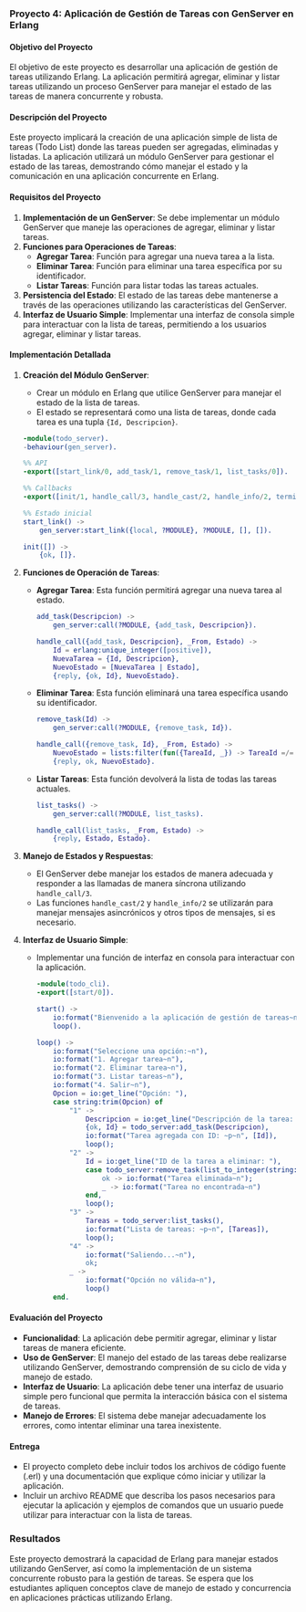 
### Proyecto 4: Aplicación de Gestión de Tareas con GenServer en Erlang

#### Objetivo del Proyecto

El objetivo de este proyecto es desarrollar una aplicación de gestión de tareas utilizando Erlang. La aplicación permitirá agregar, eliminar y listar tareas utilizando un proceso GenServer para manejar el estado de las tareas de manera concurrente y robusta.

#### Descripción del Proyecto

Este proyecto implicará la creación de una aplicación simple de lista de tareas (Todo List) donde las tareas pueden ser agregadas, eliminadas y listadas. La aplicación utilizará un módulo GenServer para gestionar el estado de las tareas, demostrando cómo manejar el estado y la comunicación en una aplicación concurrente en Erlang.

#### Requisitos del Proyecto

1. **Implementación de un GenServer**: Se debe implementar un módulo GenServer que maneje las operaciones de agregar, eliminar y listar tareas.
2. **Funciones para Operaciones de Tareas**:
   - **Agregar Tarea**: Función para agregar una nueva tarea a la lista.
   - **Eliminar Tarea**: Función para eliminar una tarea específica por su identificador.
   - **Listar Tareas**: Función para listar todas las tareas actuales.
3. **Persistencia del Estado**: El estado de las tareas debe mantenerse a través de las operaciones utilizando las características del GenServer.
4. **Interfaz de Usuario Simple**: Implementar una interfaz de consola simple para interactuar con la lista de tareas, permitiendo a los usuarios agregar, eliminar y listar tareas.

#### Implementación Detallada

1. **Creación del Módulo GenServer**:
   - Crear un módulo en Erlang que utilice GenServer para manejar el estado de la lista de tareas.
   - El estado se representará como una lista de tareas, donde cada tarea es una tupla `{Id, Descripcion}`.

   ```erlang
   -module(todo_server).
   -behaviour(gen_server).

   %% API
   -export([start_link/0, add_task/1, remove_task/1, list_tasks/0]).

   %% Callbacks
   -export([init/1, handle_call/3, handle_cast/2, handle_info/2, terminate/2, code_change/3]).

   %% Estado inicial
   start_link() ->
       gen_server:start_link({local, ?MODULE}, ?MODULE, [], []).

   init([]) ->
       {ok, []}.
   ```

2. **Funciones de Operación de Tareas**:
   - **Agregar Tarea**: Esta función permitirá agregar una nueva tarea al estado.
     ```erlang
     add_task(Descripcion) ->
         gen_server:call(?MODULE, {add_task, Descripcion}).

     handle_call({add_task, Descripcion}, _From, Estado) ->
         Id = erlang:unique_integer([positive]),
         NuevaTarea = {Id, Descripcion},
         NuevoEstado = [NuevaTarea | Estado],
         {reply, {ok, Id}, NuevoEstado}.
     ```

   - **Eliminar Tarea**: Esta función eliminará una tarea específica usando su identificador.
     ```erlang
     remove_task(Id) ->
         gen_server:call(?MODULE, {remove_task, Id}).

     handle_call({remove_task, Id}, _From, Estado) ->
         NuevoEstado = lists:filter(fun({TareaId, _}) -> TareaId =/= Id end, Estado),
         {reply, ok, NuevoEstado}.
     ```

   - **Listar Tareas**: Esta función devolverá la lista de todas las tareas actuales.
     ```erlang
     list_tasks() ->
         gen_server:call(?MODULE, list_tasks).

     handle_call(list_tasks, _From, Estado) ->
         {reply, Estado, Estado}.
     ```

3. **Manejo de Estados y Respuestas**:
   - El GenServer debe manejar los estados de manera adecuada y responder a las llamadas de manera síncrona utilizando `handle_call/3`.
   - Las funciones `handle_cast/2` y `handle_info/2` se utilizarán para manejar mensajes asincrónicos y otros tipos de mensajes, si es necesario.

4. **Interfaz de Usuario Simple**:
   - Implementar una función de interfaz en consola para interactuar con la aplicación.
     ```erlang
     -module(todo_cli).
     -export([start/0]).

     start() ->
         io:format("Bienvenido a la aplicación de gestión de tareas~n"),
         loop().

     loop() ->
         io:format("Seleccione una opción:~n"),
         io:format("1. Agregar tarea~n"),
         io:format("2. Eliminar tarea~n"),
         io:format("3. Listar tareas~n"),
         io:format("4. Salir~n"),
         Opcion = io:get_line("Opción: "),
         case string:trim(Opcion) of
             "1" ->
                 Descripcion = io:get_line("Descripción de la tarea: "),
                 {ok, Id} = todo_server:add_task(Descripcion),
                 io:format("Tarea agregada con ID: ~p~n", [Id]),
                 loop();
             "2" ->
                 Id = io:get_line("ID de la tarea a eliminar: "),
                 case todo_server:remove_task(list_to_integer(string:trim(Id))) of
                     ok -> io:format("Tarea eliminada~n");
                     _ -> io:format("Tarea no encontrada~n")
                 end,
                 loop();
             "3" ->
                 Tareas = todo_server:list_tasks(),
                 io:format("Lista de tareas: ~p~n", [Tareas]),
                 loop();
             "4" ->
                 io:format("Saliendo...~n"),
                 ok;
             _ ->
                 io:format("Opción no válida~n"),
                 loop()
         end.
     ```

#### Evaluación del Proyecto

- **Funcionalidad**: La aplicación debe permitir agregar, eliminar y listar tareas de manera eficiente.
- **Uso de GenServer**: El manejo del estado de las tareas debe realizarse utilizando GenServer, demostrando comprensión de su ciclo de vida y manejo de estado.
- **Interfaz de Usuario**: La aplicación debe tener una interfaz de usuario simple pero funcional que permita la interacción básica con el sistema de tareas.
- **Manejo de Errores**: El sistema debe manejar adecuadamente los errores, como intentar eliminar una tarea inexistente.

#### Entrega

- El proyecto completo debe incluir todos los archivos de código fuente (.erl) y una documentación que explique cómo iniciar y utilizar la aplicación.
- Incluir un archivo README que describa los pasos necesarios para ejecutar la aplicación y ejemplos de comandos que un usuario puede utilizar para interactuar con la lista de tareas.

### Resultados

Este proyecto demostrará la capacidad de Erlang para manejar estados utilizando GenServer, así como la implementación de un sistema concurrente robusto para la gestión de tareas. Se espera que los estudiantes apliquen conceptos clave de manejo de estado y concurrencia en aplicaciones prácticas utilizando Erlang.
```
